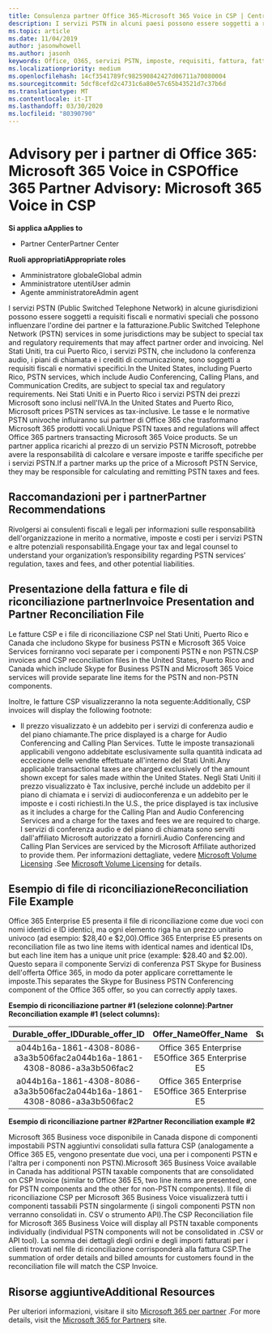 ```yaml
---
title: Consulenza partner Office 365-Microsoft 365 Voice in CSP | Centro per i partner
description: I servizi PSTN in alcuni paesi possono essere soggetti a requisiti fiscali e normativi speciali che possono influenzare l'ordine e la fatturazione dei partner.
ms.topic: article
ms.date: 11/04/2019
author: jasonwhowell
ms.author: jasonh
keywords: Office, O365, servizi PSTN, imposte, requisiti, fattura, fatturazione
ms.localizationpriority: medium
ms.openlocfilehash: 14cf3541789fc982590842427d06711a70080004
ms.sourcegitcommit: 5dcf8cefd2c4731c6a80e57c65b43521d7c37b6d
ms.translationtype: MT
ms.contentlocale: it-IT
ms.lasthandoff: 03/30/2020
ms.locfileid: "80390790"
---
```

# <a name="office-365-partner-advisory-microsoft-365-voice-in-csp"></a><span data-ttu-id="0c5e1-104">Advisory per i partner di Office 365: Microsoft 365 Voice in CSP</span><span class="sxs-lookup"><span data-stu-id="0c5e1-104">Office 365 Partner Advisory: Microsoft 365 Voice in CSP</span></span>

<span data-ttu-id="0c5e1-105">**Si applica a**</span><span class="sxs-lookup"><span data-stu-id="0c5e1-105">**Applies to**</span></span>

- <span data-ttu-id="0c5e1-106">Partner Center</span><span class="sxs-lookup"><span data-stu-id="0c5e1-106">Partner Center</span></span>  

<span data-ttu-id="0c5e1-107">**Ruoli appropriati**</span><span class="sxs-lookup"><span data-stu-id="0c5e1-107">**Appropriate roles**</span></span>
-   <span data-ttu-id="0c5e1-108">Amministratore globale</span><span class="sxs-lookup"><span data-stu-id="0c5e1-108">Global admin</span></span>
-   <span data-ttu-id="0c5e1-109">Amministratore utenti</span><span class="sxs-lookup"><span data-stu-id="0c5e1-109">User admin</span></span>
-   <span data-ttu-id="0c5e1-110">Agente amministratore</span><span class="sxs-lookup"><span data-stu-id="0c5e1-110">Admin agent</span></span>

<span data-ttu-id="0c5e1-111">I servizi PSTN (Public Switched Telephone Network) in alcune giurisdizioni possono essere soggetti a requisiti fiscali e normativi speciali che possono influenzare l'ordine dei partner e la fatturazione.</span><span class="sxs-lookup"><span data-stu-id="0c5e1-111">Public Switched Telephone Network (PSTN) services in some jurisdictions may be subject to special tax and regulatory requirements that may affect partner order and invoicing.</span></span> <span data-ttu-id="0c5e1-112">Nel Stati Uniti, tra cui Puerto Rico, i servizi PSTN, che includono la conferenza audio, i piani di chiamata e i crediti di comunicazione, sono soggetti a requisiti fiscali e normativi specifici.</span><span class="sxs-lookup"><span data-stu-id="0c5e1-112">In the United States, including Puerto Rico, PSTN services, which include Audio Conferencing, Calling Plans, and Communication Credits, are subject to special tax and regulatory requirements.</span></span> <span data-ttu-id="0c5e1-113">Nei Stati Uniti e in Puerto Rico i servizi PSTN dei prezzi Microsoft sono inclusi nell'IVA.</span><span class="sxs-lookup"><span data-stu-id="0c5e1-113">In the United States and Puerto Rico, Microsoft prices PSTN services as tax-inclusive.</span></span>  <span data-ttu-id="0c5e1-114">Le tasse e le normative PSTN univoche influiranno sui partner di Office 365 che trasformano Microsoft 365 prodotti vocali.</span><span class="sxs-lookup"><span data-stu-id="0c5e1-114">Unique PSTN taxes and regulations will affect Office 365 partners transacting Microsoft 365 Voice products.</span></span>  <span data-ttu-id="0c5e1-115">Se un partner applica ricarichi al prezzo di un servizio PSTN Microsoft, potrebbe avere la responsabilità di calcolare e versare imposte e tariffe specifiche per i servizi PSTN.</span><span class="sxs-lookup"><span data-stu-id="0c5e1-115">If a partner marks up the price of a Microsoft PSTN Service, they may be responsible for calculating and remitting PSTN taxes and fees.</span></span>

## <a name="partner-recommendations"></a><span data-ttu-id="0c5e1-116">Raccomandazioni per i partner</span><span class="sxs-lookup"><span data-stu-id="0c5e1-116">Partner Recommendations</span></span>

<span data-ttu-id="0c5e1-117">Rivolgersi ai consulenti fiscali e legali per informazioni sulle responsabilità dell'organizzazione in merito a normative, imposte e costi per i servizi PSTN e altre potenziali responsabilità.</span><span class="sxs-lookup"><span data-stu-id="0c5e1-117">Engage your tax and legal counsel to understand your organization’s responsibility regarding PSTN services’ regulation, taxes and fees, and other potential liabilities.</span></span>

## <a name="invoice-presentation-and-partner-reconciliation-file"></a><span data-ttu-id="0c5e1-118">Presentazione della fattura e file di riconciliazione partner</span><span class="sxs-lookup"><span data-stu-id="0c5e1-118">Invoice Presentation and Partner Reconciliation File</span></span>

<span data-ttu-id="0c5e1-119">Le fatture CSP e i file di riconciliazione CSP nel Stati Uniti, Puerto Rico e Canada che includono Skype for business PSTN e Microsoft 365 Voice Services forniranno voci separate per i componenti PSTN e non PSTN.</span><span class="sxs-lookup"><span data-stu-id="0c5e1-119">CSP invoices and CSP reconciliation files in the United States, Puerto Rico and Canada which include Skype for Business PSTN and Microsoft 365 Voice services will provide separate line items for the PSTN and non-PSTN components.</span></span>

<span data-ttu-id="0c5e1-120">Inoltre, le fatture CSP visualizzeranno la nota seguente:</span><span class="sxs-lookup"><span data-stu-id="0c5e1-120">Additionally, CSP invoices will display the following footnote:</span></span>

* <span data-ttu-id="0c5e1-121">Il prezzo visualizzato è un addebito per i servizi di conferenza audio e del piano chiamante.</span><span class="sxs-lookup"><span data-stu-id="0c5e1-121">The price displayed is a charge for Audio Conferencing and Calling Plan Services.</span></span>  <span data-ttu-id="0c5e1-122">Tutte le imposte transazionali applicabili vengono addebitate esclusivamente sulla quantità indicata ad eccezione delle vendite effettuate all'interno del Stati Uniti.</span><span class="sxs-lookup"><span data-stu-id="0c5e1-122">Any applicable transactional taxes are charged exclusively of the amount shown except for sales made within the United States.</span></span>  <span data-ttu-id="0c5e1-123">Negli Stati Uniti il prezzo visualizzato è Tax inclusive, perché include un addebito per il piano di chiamata e i servizi di audioconferenza e un addebito per le imposte e i costi richiesti.</span><span class="sxs-lookup"><span data-stu-id="0c5e1-123">In the U.S., the price displayed is tax inclusive as it includes a charge for the Calling Plan and Audio Conferencing Services and a charge for the taxes and fees we are required to charge.</span></span>  <span data-ttu-id="0c5e1-124">I servizi di conferenza audio e del piano di chiamata sono serviti dall'affiliato Microsoft autorizzato a fornirli.</span><span class="sxs-lookup"><span data-stu-id="0c5e1-124">Audio Conferencing and Calling Plan Services are serviced by the Microsoft Affiliate authorized to provide them.</span></span>  <span data-ttu-id="0c5e1-125">Per informazioni dettagliate, vedere [Microsoft Volume Licensing](https://go.microsoft.com/fwlink/?LinkId=690247) .</span><span class="sxs-lookup"><span data-stu-id="0c5e1-125">See [Microsoft Volume Licensing](https://go.microsoft.com/fwlink/?LinkId=690247) for details.</span></span>

## <a name="reconciliation-file-example"></a><span data-ttu-id="0c5e1-126">Esempio di file di riconciliazione</span><span class="sxs-lookup"><span data-stu-id="0c5e1-126">Reconciliation File Example</span></span>

<span data-ttu-id="0c5e1-127">Office 365 Enterprise E5 presenta il file di riconciliazione come due voci con nomi identici e ID identici, ma ogni elemento riga ha un prezzo unitario univoco (ad esempio: $28,40 e $2,00).</span><span class="sxs-lookup"><span data-stu-id="0c5e1-127">Office 365 Enterprise E5 presents on reconciliation file as two line items with identical names and identical IDs, but each line item has a unique unit price (example: $28.40 and $2.00).</span></span> <span data-ttu-id="0c5e1-128">Questo separa il componente Servizi di conferenza PST Skype for Business dell'offerta Office 365, in modo da poter applicare correttamente le imposte.</span><span class="sxs-lookup"><span data-stu-id="0c5e1-128">This separates the Skype for Business PSTN Conferencing component of the Office 365 offer, so you can correctly apply taxes.</span></span>

<span data-ttu-id="0c5e1-129">**Esempio di riconciliazione partner #1 (selezione colonne):**</span><span class="sxs-lookup"><span data-stu-id="0c5e1-129">**Partner Reconciliation example #1 (select columns):**</span></span>

|<span data-ttu-id="0c5e1-130">**Durable_offer_ID**</span><span class="sxs-lookup"><span data-stu-id="0c5e1-130">**Durable_offer_ID**</span></span>|<span data-ttu-id="0c5e1-131">**Offer_Name**</span><span class="sxs-lookup"><span data-stu-id="0c5e1-131">**Offer_Name**</span></span>|<span data-ttu-id="0c5e1-132">**Subscription_Start_Date**</span><span class="sxs-lookup"><span data-stu-id="0c5e1-132">**Subscription_Start_Date**</span></span>|<span data-ttu-id="0c5e1-133">**Subscription_End_Date**</span><span class="sxs-lookup"><span data-stu-id="0c5e1-133">**Subscription_End_Date**</span></span>|<span data-ttu-id="0c5e1-134">**Charge_Start_Date**</span><span class="sxs-lookup"><span data-stu-id="0c5e1-134">**Charge_Start_Date**</span></span>|<span data-ttu-id="0c5e1-135">**Charge_End_Date**</span><span class="sxs-lookup"><span data-stu-id="0c5e1-135">**Charge_End_Date**</span></span>|<span data-ttu-id="0c5e1-136">**Charge_Type**</span><span class="sxs-lookup"><span data-stu-id="0c5e1-136">**Charge_Type**</span></span>|<span data-ttu-id="0c5e1-137">**Unit_Price**</span><span class="sxs-lookup"><span data-stu-id="0c5e1-137">**Unit_Price**</span></span>|
|:----:|:----:|:----:|:----:|:----:|:----:|:----:|:----:|
|<span data-ttu-id="0c5e1-138">a044b16a-1861-4308-8086-a3a3b506fac2</span><span class="sxs-lookup"><span data-stu-id="0c5e1-138">a044b16a-1861-4308-8086-a3a3b506fac2</span></span>   |<span data-ttu-id="0c5e1-139">Office 365 Enterprise E5</span><span class="sxs-lookup"><span data-stu-id="0c5e1-139">Office 365 Enterprise E5</span></span>   |<span data-ttu-id="0c5e1-140">8/10/2019 0:00</span><span class="sxs-lookup"><span data-stu-id="0c5e1-140">8/10/2019 0:00</span></span>   |<span data-ttu-id="0c5e1-141">8/11/2019 0:00</span><span class="sxs-lookup"><span data-stu-id="0c5e1-141">8/11/2019 0:00</span></span>   |<span data-ttu-id="0c5e1-142">8/11/2019 0:00</span><span class="sxs-lookup"><span data-stu-id="0c5e1-142">8/11/2019 0:00</span></span>|<span data-ttu-id="0c5e1-143">9/10/2019 0:00</span><span class="sxs-lookup"><span data-stu-id="0c5e1-143">9/10/2019 0:00</span></span>   |<span data-ttu-id="0c5e1-144">Tariffa periodica</span><span class="sxs-lookup"><span data-stu-id="0c5e1-144">Cycle fee</span></span>   |<span data-ttu-id="0c5e1-145">28,40</span><span class="sxs-lookup"><span data-stu-id="0c5e1-145">28.40</span></span>   |
|<span data-ttu-id="0c5e1-146">a044b16a-1861-4308-8086-a3a3b506fac2</span><span class="sxs-lookup"><span data-stu-id="0c5e1-146">a044b16a-1861-4308-8086-a3a3b506fac2</span></span>   |<span data-ttu-id="0c5e1-147">Office 365 Enterprise E5</span><span class="sxs-lookup"><span data-stu-id="0c5e1-147">Office 365 Enterprise E5</span></span>   |<span data-ttu-id="0c5e1-148">8/10/2019 0:00</span><span class="sxs-lookup"><span data-stu-id="0c5e1-148">8/10/2019 0:00</span></span>   |<span data-ttu-id="0c5e1-149">8/11/2019 0:00</span><span class="sxs-lookup"><span data-stu-id="0c5e1-149">8/11/2019 0:00</span></span>   |<span data-ttu-id="0c5e1-150">8/11/2019 0:00</span><span class="sxs-lookup"><span data-stu-id="0c5e1-150">8/11/2019 0:00</span></span>   |<span data-ttu-id="0c5e1-151">9/10/2019 0:00</span><span class="sxs-lookup"><span data-stu-id="0c5e1-151">9/10/2019 0:00</span></span>   |<span data-ttu-id="0c5e1-152">Tariffa periodica</span><span class="sxs-lookup"><span data-stu-id="0c5e1-152">Cycle fee</span></span>   |<span data-ttu-id="0c5e1-153">2,00</span><span class="sxs-lookup"><span data-stu-id="0c5e1-153">2.00</span></span>   |

<span data-ttu-id="0c5e1-154">**Esempio di riconciliazione partner #2**</span><span class="sxs-lookup"><span data-stu-id="0c5e1-154">**Partner Reconciliation example #2**</span></span>

<span data-ttu-id="0c5e1-155">Microsoft 365 Business voce disponibile in Canada dispone di componenti impostabili PSTN aggiuntivi consolidati sulla fattura CSP (analogamente a Office 365 E5, vengono presentate due voci, una per i componenti PSTN e l'altra per i componenti non PSTN).</span><span class="sxs-lookup"><span data-stu-id="0c5e1-155">Microsoft 365 Business Voice available in Canada has additional PSTN taxable components that are consolidated on CSP Invoice (similar to Office 365 E5, two line items are presented, one for PSTN components and the other for non-PSTN components).</span></span>  <span data-ttu-id="0c5e1-156">Il file di riconciliazione CSP per Microsoft 365 Business Voice visualizzerà tutti i componenti tassabili PSTN singolarmente (i singoli componenti PSTN non verranno consolidati in. CSV o strumento API).</span><span class="sxs-lookup"><span data-stu-id="0c5e1-156">The CSP Reconciliation file for Microsoft 365 Business Voice will display all PSTN taxable components individually (individual PSTN components will not be consolidated in .CSV or API tool).</span></span>  <span data-ttu-id="0c5e1-157">La somma dei dettagli degli ordini e degli importi fatturati per i clienti trovati nel file di riconciliazione corrisponderà alla fattura CSP.</span><span class="sxs-lookup"><span data-stu-id="0c5e1-157">The summation of order details and billed amounts for customers found in the reconciliation file will match the CSP Invoice.</span></span>

## <a name="additional-resources"></a><span data-ttu-id="0c5e1-158">Risorse aggiuntive</span><span class="sxs-lookup"><span data-stu-id="0c5e1-158">Additional Resources</span></span>
<span data-ttu-id="0c5e1-159">Per ulteriori informazioni, visitare il sito [Microsoft 365 per partner](https://drumbeat.office.com/Pages/home2016.aspx) .</span><span class="sxs-lookup"><span data-stu-id="0c5e1-159">For more details, visit the [Microsoft 365 for Partners](https://drumbeat.office.com/Pages/home2016.aspx) site.</span></span>

